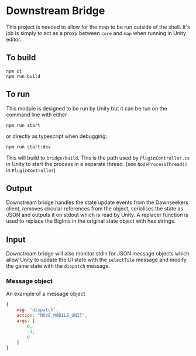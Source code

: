 # Downstream Bridge

This project is needed to allow for the map to be run outside of the shell. It's job is simply to act as a proxy between `core` and `map` when running in Unity editor.

## To build

```
npm ci
npm run build
```

## To run

This module is designed to be run by Unity but it can be run on the command line with either

`npm run start`

or directly as typescript when debugging:

`npm run start:dev`

This will build to `bridge/build`. This is the path used by `PluginController.cs` in Unity to start the process in a separate thread. (see `NodeProcessThread()` in `PluginController`)

## Output

Downstream bridge handles the state update events from the Dawnseekers client, removes circular references from the object, serialises the state as JSON and outputs it on stdout which is read by Unity. A replacer function is used to replace the BigInts in the original state object with hex strings.

## Input

Downstream bridge will also monitor stdin for JSON message objects which allow Unity to update the UI state with the `selectTile` message and modify the game state with the `dispatch` message.

### Message object

An example of a message object

```javascript
{
    msg: 'dispatch',
    action: "MOVE_MOBILE_UNIT",
    args: [
        0,
        -1,
        0
    ]
}
```
